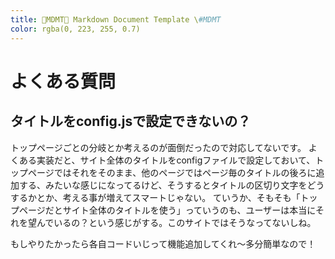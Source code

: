```yaml
---
title: 💊MDMT💊 Markdown Document Template \#MDMT
color: rgba(0, 223, 255, 0.7)
---
```

# よくある質問

## タイトルをconfig.jsで設定できないの？

トップページごとの分岐とか考えるのが面倒だったので対応してないです。
よくある実装だと、サイト全体のタイトルをconfigファイルで設定しておいて、トップページではそれをそのまま、他のページではページ毎のタイトルの後ろに追加する、みたいな感じになってるけど、そうするとタイトルの区切り文字をどうするかとか、考える事が増えてスマートじゃない。
ていうか、そもそも「トップページだとサイト全体のタイトルを使う」っていうのも、ユーザーは本当にそれを望んでいるの？という感じがする。このサイトではそうなってないしね。

もしやりたかったら各自コードいじって機能追加してくれ〜多分簡単なので！

